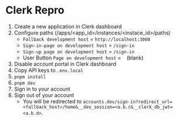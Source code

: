 # Clerk Repro

1. Create a new application in Clerk dashboard
2. Configure paths (/apps/<app_id>/instances/<instace_id>/paths)
   - `Fallback development host` = `http://localhost:3000`
   - `Sign-in-page on development host` = `/sign-in`
   - `Sign-up page on development host` = `/sign-in`
   - User Button `Page on development host` = ` ` (blank)
3. Disable account portal in Clerk dashboard
4. Copy API keys to `.env.local`
5. `pnpm install`
6. `pnpm dev`
7. Sign in to your account
8. Sign out of your account
   - You will be redirected to `accounts.dev/sign-in?redirect_url=<fallback_host>/home&__dev_session=<a.b.c&__clerk_db_jwt=<a.b.d>`.

